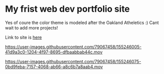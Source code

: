 # My frist web dev portfolio site

Yes of coure the color theme is modeled after the Oakland Atheletics :) Cant wait to add more projects! 

Link to site is [here](https://tm01.herokuapp.com/)




https://user-images.githubusercontent.com/79067458/155246005-41d9a3c0-1204-4f97-8695-dfbaabbab44c.mov



https://user-images.githubusercontent.com/79067458/155246075-0bd9feba-7157-4068-ab66-a8c6b7a8aab4.mov


